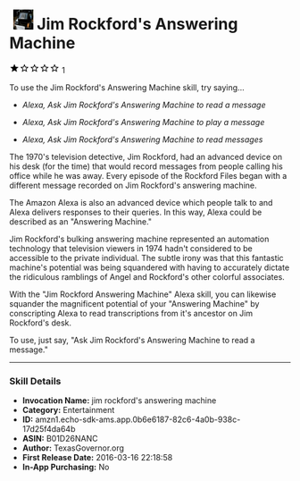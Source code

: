 # &nbsp;<img src="app_icon" alt="Jim Rockford&#39;s Answering Machine icon" width="36"> Jim Rockford's Answering Machine
![1 stars](../../../images/ic_star_black_18dp_1x.png)![1 stars](../../../images/ic_star_border_black_18dp_1x.png)![1 stars](../../../images/ic_star_border_black_18dp_1x.png)![1 stars](../../../images/ic_star_border_black_18dp_1x.png)![1 stars](../../../images/ic_star_border_black_18dp_1x.png) 1

To use the Jim Rockford's Answering Machine skill, try saying...

* *Alexa, Ask Jim Rockford's Answering Machine to read a message*

* *Alexa, Ask Jim Rockford's Answering Machine to play a message*

* *Alexa, Ask Jim Rockford's Answering Machine to read messages*

The 1970's television detective, Jim Rockford, had an advanced device on his desk (for the time) that would record messages from people calling his office while he was away. Every episode of the Rockford Files began with a different message recorded on Jim Rockford's answering machine.

The Amazon Alexa is also an advanced device which people talk to and Alexa delivers responses to their queries. In this way, Alexa could be described as an "Answering Machine." 

Jim Rockford's bulking answering machine represented an automation technology that television viewers in 1974 hadn't considered to be accessible to the private individual. The subtle irony was that this fantastic machine's potential was being squandered with having to accurately dictate the ridiculous ramblings of Angel and Rockford's other colorful associates.

With the "Jim Rockford Answering Machine" Alexa skill, you can likewise squander the magnificent potential of your "Answering Machine" by conscripting Alexa to read transcriptions from it's ancestor on Jim Rockford's desk. 

To use, just say, "Ask Jim Rockford's Answering Machine to read a message."

***

### Skill Details

* **Invocation Name:** jim rockford's answering machine
* **Category:** Entertainment
* **ID:** amzn1.echo-sdk-ams.app.0b6e6187-82c6-4a0b-938c-17d25f4da64b
* **ASIN:** B01D26NANC
* **Author:** TexasGovernor.org
* **First Release Date:** 2016-03-16 22:18:58
* **In-App Purchasing:** No
